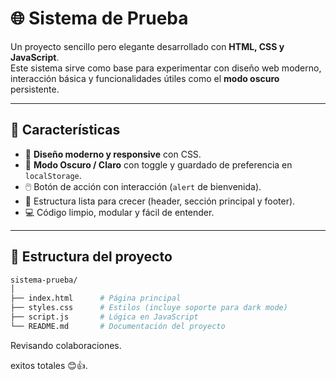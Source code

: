 
# 🌐 Sistema de Prueba

Un proyecto sencillo pero elegante desarrollado con **HTML, CSS y JavaScript**.  
Este sistema sirve como base para experimentar con diseño web moderno, interacción básica y funcionalidades útiles como el **modo oscuro** persistente.

---

## 🚀 Características

- 🎨 **Diseño moderno y responsive** con CSS.
- 🌙 **Modo Oscuro / Claro** con toggle y guardado de preferencia en `localStorage`.
- 🖱️ Botón de acción con interacción (`alert` de bienvenida).
- 🧩 Estructura lista para crecer (header, sección principal y footer).
- 💻 Código limpio, modular y fácil de entender.

---

## 📂 Estructura del proyecto

```bash
sistema-prueba/
│
├── index.html      # Página principal
├── styles.css      # Estilos (incluye soporte para dark mode)
├── script.js       # Lógica en JavaScript
└── README.md       # Documentación del proyecto
```
Revisando colaboraciones.

exitos totales 😊👍.
